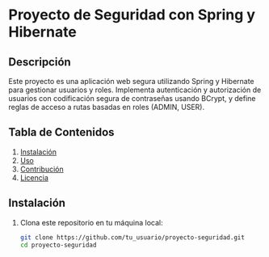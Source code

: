 # Proyecto de Seguridad con Spring y Hibernate

## Descripción

Este proyecto es una aplicación web segura utilizando Spring y Hibernate para gestionar usuarios y roles. Implementa autenticación y autorización de usuarios con codificación segura de contraseñas usando BCrypt, y define reglas de acceso a rutas basadas en roles (ADMIN, USER).

## Tabla de Contenidos
1. [Instalación](#instalación)
2. [Uso](#uso)
3. [Contribución](#contribución)
4. [Licencia](#licencia)
## Instalación

1. Clona este repositorio en tu máquina local:

   ```bash
   git clone https://github.com/tu_usuario/proyecto-seguridad.git
   cd proyecto-seguridad
